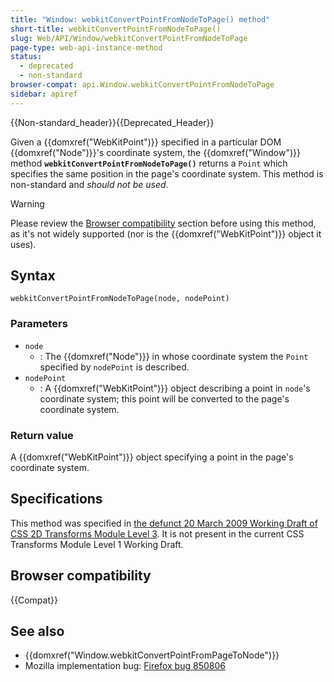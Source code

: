```yaml
---
title: "Window: webkitConvertPointFromNodeToPage() method"
short-title: webkitConvertPointFromNodeToPage()
slug: Web/API/Window/webkitConvertPointFromNodeToPage
page-type: web-api-instance-method
status:
  - deprecated
  - non-standard
browser-compat: api.Window.webkitConvertPointFromNodeToPage
sidebar: apiref
---
```


{{Non-standard_header}}{{Deprecated_Header}}

Given a {{domxref("WebKitPoint")}} specified in a particular DOM {{domxref("Node")}}'s coordinate system, the {{domxref("Window")}} method **`webkitConvertPointFromNodeToPage()`** returns a `Point` which specifies the same position in the page's coordinate system. This method is non-standard and _should not be used_.

> [!WARNING]
> Please review the [Browser compatibility](#browser_compatibility) section before using this method, as it's not widely supported (nor is the {{domxref("WebKitPoint")}} object it uses).

## Syntax

```js-nolint
webkitConvertPointFromNodeToPage(node, nodePoint)
```

### Parameters

- `node`
  - : The {{domxref("Node")}} in whose coordinate system the `Point` specified by `nodePoint` is described.
- `nodePoint`
  - : A {{domxref("WebKitPoint")}} object describing a point in `node`'s coordinate system; this point will be converted to the page's coordinate system.

### Return value

A {{domxref("WebKitPoint")}} object specifying a point in the page's coordinate system.

## Specifications

This method was specified in [the defunct 20 March 2009 Working Draft of CSS 2D Transforms Module Level 3](https://www.w3.org/TR/2009/WD-css3-2d-transforms-20090320/). It is not present in the current CSS Transforms Module Level 1 Working Draft.

## Browser compatibility

{{Compat}}

## See also

- {{domxref("Window.webkitConvertPointFromPageToNode")}}
- Mozilla implementation bug: [Firefox bug 850806](https://bugzil.la/850806)
